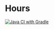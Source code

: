 # Hours
[![Java CI with Gradle](https://github.com/ReutBenisho/Hours/actions/workflows/gradle.yml/badge.svg)](https://github.com/ReutBenisho/Hours/actions/workflows/gradle.yml)
